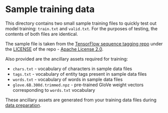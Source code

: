 # Sample training data

This directory contains two small sample training files to quickly test out model training: `train.txt` and `valid.txt`. For the purposes of testing, the contents of both files are identical.

The sample file is taken from the [TensorFlow sequence tagging repo](https://github.com/guillaumegenthial/sequence_tagging/blob/master/data/test.txt) under the [LICENSE](https://github.com/guillaumegenthial/sequence_tagging/blob/master/LICENSE.txt) of the repo - [Apache License 2.0](https://www.apache.org/licenses/LICENSE-2.0.txt).

Also provided are the ancillary assets required for training:

* `chars.txt` - vocabulary of characters in sample data files
* `tags.txt` - vocabulary of entity tags present in sample data files
* `words.txt` - vocabulary of words in sample data files
* `glove.6B.300d.trimmed.npz` - pre-trained GloVe weight vectors corresponding to `words.txt` vocabulary

These ancillary assets are generated from your training data files during [data preparation](../data_preparation/README.md).
